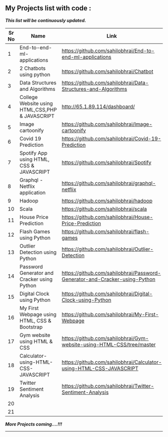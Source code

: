 ## My Projects list with code : 

***This list will be continuously updated.***

| Sr No | Name                                                         | Link                                |
| ----- | ------------------------------------------------------------ | ----------------------------------- |
| 1     | End-to-end-ml-applications                                   | https://github.com/sahilobhrai/End-to-end-ml-applications          |
| 2     | 2 Chatbots using python                                      | https://github.com/sahilobhrai/Chatbot                               |
| 3     | Data Structures and Algorithms                               | https://github.com/sahilobhrai/Data-Structures-and-Algorithms             |
| 4     | College Website using HTML,CSS,PHP & JAVASCRIPT              | http://65.1.89.114/dashboard/ |
| 5     | Image cartoonify                                             | https://github.com/sahilobhrai/Image-cartoonify             |
| 6     | Covid 19 Prediction                                          | https://github.com/sahilobhrai/Covid-19-Prediction         |
| 7     | Spotify App using HTML, CSS & JAVASCRIPT                     | https://github.com/sahilobhrai/Spotify           |
| 8     | Graphql - Netflix application                                | https://github.com/sahilobhrai/graphql-netflix |
| 9     | Hadoop                                                       | https://github.com/sahilobhrai/hadoop              |
| 10    | Scala                                                        | https://github.com/sahilobhrai/scala          |
| 11    | House Price Prediction                                       | https://github.com/sahilobhrai/House-Price-Prediction             |
| 12    | Flash Games using Python                                     | https://github.com/sahilobhrai/flash-games             |
| 13    | Outlier Detection using Python                               | https://github.com/sahilobhrai/Outlier-Detection            |
| 14    | Password Generator and Cracker using Python                  | https://github.com/sahilobhrai/Password-Generator-and-Cracker-using-Python            |
| 15    | Digital Clock using Python                                   | https://github.com/sahilobhrai/Digital-Clock-using-Python            |
| 16    | My First Webpage using HTML, CSS & Bootstrap                 | https://github.com/sahilobhrai/My-First-Webpage |
| 17    | Gym website using HTML & CSS                                 | https://github.com/sahilobhrai/Gym-website-using-HTML-CSS/tree/master|
| 18    | Calculator-using-HTML-CSS-JAVASCRIPT                         | https://github.com/sahilobhrai/Calculator-using-HTML-CSS-JAVASCRIPT |
| 19    | Twitter Sentiment Analysis                                   | https://github.com/sahilobhrai/Twitter-Sentiment-Analysis            |
| 20    |                                                              | |
| 21    |                                                              | |




***More Projects coming....!!!***

---

